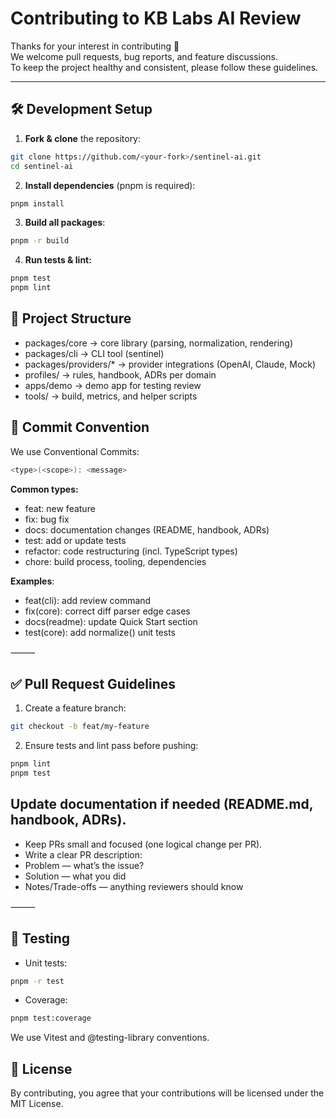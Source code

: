 # Contributing to KB Labs AI Review

Thanks for your interest in contributing 🚀  
We welcome pull requests, bug reports, and feature discussions.  
To keep the project healthy and consistent, please follow these guidelines.

---

## 🛠 Development Setup

1. **Fork & clone** the repository:
```bash
git clone https://github.com/<your-fork>/sentinel-ai.git
cd sentinel-ai
```
2. **Install dependencies** (pnpm is required): 
```bash
pnpm install
```
3.	**Build all packages**: 
  ```bash
pnpm -r build
  ```
4.  **Run tests & lint:**
 ```bash
pnpm test
pnpm lint
 ```

## 📂 Project Structure
*	packages/core → core library (parsing, normalization, rendering)
*	packages/cli → CLI tool (sentinel)
*	packages/providers/* → provider integrations (OpenAI, Claude, Mock)
*	profiles/<domain> → rules, handbook, ADRs per domain
*	apps/demo → demo app for testing review
*	tools/ → build, metrics, and helper scripts

## 📜 Commit Convention

We use Conventional Commits:
```bash
<type>(<scope>): <message>
```

**Common types:**
*	feat: new feature
*	fix: bug fix
*	docs: documentation changes (README, handbook, ADRs)
*	test: add or update tests
*	refactor: code restructuring (incl. TypeScript types)
*	chore: build process, tooling, dependencies

**Examples**:
*	feat(cli): add review command
*	fix(core): correct diff parser edge cases
*	docs(readme): update Quick Start section
*	test(core): add normalize() unit tests

⸻

## ✅ Pull Request Guidelines
1.	Create a feature branch:
```bash
git checkout -b feat/my-feature
```
2. 	Ensure tests and lint pass before pushing:
```bash
pnpm lint
pnpm test
```

## Update documentation if needed (README.md, handbook, ADRs).
* Keep PRs small and focused (one logical change per PR).
* Write a clear PR description:
* Problem — what’s the issue?
* Solution — what you did
* Notes/Trade-offs — anything reviewers should know

⸻

## 🧪 Testing
*	Unit tests:
```bash
pnpm -r test
```

* Coverage:
```bash
pnpm test:coverage
```

We use Vitest and @testing-library conventions.

## 📄 License

By contributing, you agree that your contributions will be licensed under the MIT License.



